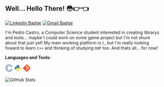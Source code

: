 ## Well... Hello There! :flushed::point_right::point_left:

[![Linkedin Badge](https://img.shields.io/badge/-LinkedIn-blue?style=flat-square&logo=Linkedin&logoColor=white)](https://)
[![Gmail Badge](https://img.shields.io/badge/-Gmail-c14438?style=flat-square&logo=Gmail&logoColor=white)](mailto:pedro.lucas.moliner.castro@usp.br)

I'm Pedro Castro, a Computer Science student interested in creating librarys and tools... maybe I could work on some game project but I'm not shure about that just yet! My main working platform is `C`, but I'm really looking foward to learn `C++` and thinking of studying `OOP` too. And thats all... for now!

**Languages and Tools:**

<p align="left">
<img src="https://raw.githubusercontent.com/devicons/devicon/master/icons/c/c-original.svg" alt="c" width="25" height="25"/>
<img src="https://raw.githubusercontent.com/devicons/devicon/master/icons/python/python-original.svg" alt="python" width="25" height="25"/>
<img src="https://raw.githubusercontent.com/devicons/devicon/master/icons/git/git-original.svg" alt="git" width="25" height="25"/>
</p>

![GitHub Stats](https://github-readme-stats.vercel.app/api?username=pedrolmcastro&theme=dark&show_icons=true)
